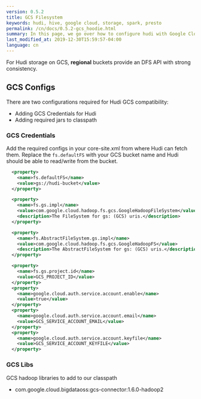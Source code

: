 ```yaml
---
version: 0.5.2
title: GCS Filesystem
keywords: hudi, hive, google cloud, storage, spark, presto
permalink: /cn/docs/0.5.2-gcs_hoodie.html
summary: In this page, we go over how to configure hudi with Google Cloud Storage.
last_modified_at: 2019-12-30T15:59:57-04:00
language: cn
---
```

For Hudi storage on GCS, **regional** buckets provide an DFS API with strong consistency.

## GCS Configs

There are two configurations required for Hudi GCS compatibility:

- Adding GCS Credentials for Hudi
- Adding required jars to classpath

### GCS Credentials

Add the required configs in your core-site.xml from where Hudi can fetch them. Replace the `fs.defaultFS` with your GCS bucket name and Hudi should be able to read/write from the bucket.

```xml
  <property>
    <name>fs.defaultFS</name>
    <value>gs://hudi-bucket</value>
  </property>

  <property>
    <name>fs.gs.impl</name>
    <value>com.google.cloud.hadoop.fs.gcs.GoogleHadoopFileSystem</value>
    <description>The FileSystem for gs: (GCS) uris.</description>
  </property>

  <property>
    <name>fs.AbstractFileSystem.gs.impl</name>
    <value>com.google.cloud.hadoop.fs.gcs.GoogleHadoopFS</value>
    <description>The AbstractFileSystem for gs: (GCS) uris.</description>
  </property>

  <property>
    <name>fs.gs.project.id</name>
    <value>GCS_PROJECT_ID</value>
  </property>
  <property>
    <name>google.cloud.auth.service.account.enable</name>
    <value>true</value>
  </property>
  <property>
    <name>google.cloud.auth.service.account.email</name>
    <value>GCS_SERVICE_ACCOUNT_EMAIL</value>
  </property>
  <property>
    <name>google.cloud.auth.service.account.keyfile</name>
    <value>GCS_SERVICE_ACCOUNT_KEYFILE</value>
  </property>
```

### GCS Libs

GCS hadoop libraries to add to our classpath

- com.google.cloud.bigdataoss:gcs-connector:1.6.0-hadoop2
